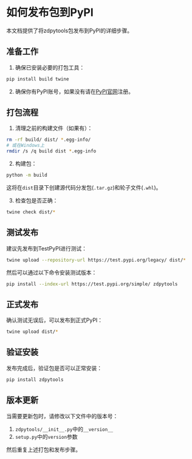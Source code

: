 # 如何发布包到PyPI

本文档提供了将zdpytools包发布到PyPI的详细步骤。

## 准备工作

1. 确保已安装必要的打包工具：

```bash
pip install build twine
```

2. 确保你有PyPI账号，如果没有请在[PyPI官网](https://pypi.org/account/register/)注册。

## 打包流程

1. 清理之前的构建文件（如果有）：

```bash
rm -rf build/ dist/ *.egg-info/
# 或在Windows上
rmdir /s /q build dist *.egg-info
```

2. 构建包：

```bash
python -m build
```

这将在`dist`目录下创建源代码分发包(`.tar.gz`)和轮子文件(`.whl`)。

3. 检查包是否正确：

```bash
twine check dist/*
```

## 测试发布

建议先发布到TestPyPI进行测试：

```bash
twine upload --repository-url https://test.pypi.org/legacy/ dist/*
```

然后可以通过以下命令安装测试版本：

```bash
pip install --index-url https://test.pypi.org/simple/ zdpytools
```

## 正式发布

确认测试无误后，可以发布到正式PyPI：

```bash
twine upload dist/*
```

## 验证安装

发布完成后，验证包是否可以正常安装：

```bash
pip install zdpytools
```

## 版本更新

当需要更新包时，请修改以下文件中的版本号：

1. `zdpytools/__init__.py`中的`__version__`
2. `setup.py`中的`version`参数

然后重复上述打包和发布步骤。
